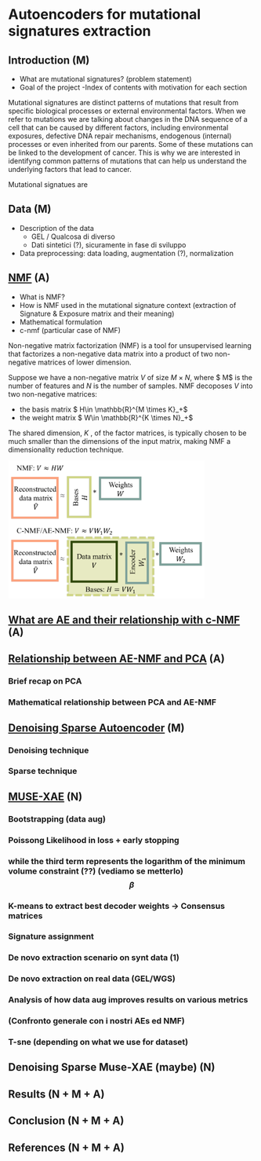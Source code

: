 # Autoencoders for mutational signatures extraction

## Introduction (M)
- What are mutational signatures? (problem statement)
- Goal of the project
-Index of contents with motivation for each section

Mutational signatures are distinct patterns of mutations that result from specific biological processes or external environmental factors. 
When we refer to mutations we are talking about changes in the DNA sequence of a cell that can be caused by different factors, including environmental exposures, defective DNA repair mechanisms, endogenous (internal) processes or even inherited from our parents.
Some of these mutations can be linked to the development of cancer. 
This is why we are interested in identifyng common patterns of mutations that can help us understand the underlying factors that lead to cancer.

Mutational signatues are 

## Data (M)
- Description of the data
  - GEL / Qualcosa di diverso
  - Dati sintetici (?), sicuramente in fase di sviluppo
- Data preprocessing: data loading, augmentation (?), normalization

## [NMF](references/AENMF.pdf) (A)
- What is NMF?
- How is NMF used in the mutational signature context (extraction of Signature & Exposure matrix and their meaning)
- Mathematical formulation
- c-nmf (particular case of NMF)

Non-negative matrix factorization (NMF) is a tool for unsupervised learning that factorizes a non-negative data matrix into a product of two non-negative matrices of lower dimension.

Suppose we have a non-negative matrix $V$ of size $M \times N$, where $ M$ is the number of features and $N$ is the number of samples. NMF decoposes $V$ into two non-negative matrices: 
- the basis matrix $ H\in \mathbb{R}^{M \times K}_+$ 
- the weight matrix  $ W\in \mathbb{R}^{K \times N}_+$ 

The shared
dimension, $K$ , of the factor matrices, is typically chosen to be much smaller than the dimensions of the
input matrix, making NMF a dimensionality reduction technique.


<img src="images/NMF.png" alt="NMF" width="400"/>



## [What are AE and their relationship with c-NMF](references/AENMF.pdf) (A)

## [Relationship between AE-NMF and PCA](references/AENMF.pdf) (A)

### Brief recap on PCA 
### Mathematical relationship between PCA and AE-NMF

## [Denoising Sparse Autoencoder](references/Denoising.pdf) (M)

### Denoising technique
### Sparse technique

## [MUSE-XAE](references/MUSE-XAE.pdf) (N)

### Bootstrapping (data aug)
### Poissong Likelihood in loss + early stopping 
### while the third term represents the logarithm of the minimum volume constraint (??) (vediamo se metterlo) $$\beta$$
### K-means to extract best decoder weights -> Consensus matrices
### Signature assignment
### De novo extraction scenario on synt data (1)
### De novo extraction on real data (GEL/WGS)
### Analysis of how data aug improves results on various metrics
### (Confronto generale con i nostri AEs ed NMF)
### T-sne (depending on what we use for dataset)

## Denoising Sparse Muse-XAE (maybe) (N)


## Results (N + M + A)


## Conclusion (N + M + A)




## References (N + M + A)



  
